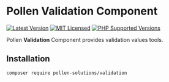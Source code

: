 # Pollen Validation Component

[![Latest Version](https://img.shields.io/badge/release-1.0.0-blue?style=for-the-badge)](https://www.presstify.com/pollen-solutions/validation/)
[![MIT Licensed](https://img.shields.io/badge/license-MIT-green?style=for-the-badge)](LICENSE.md)
[![PHP Supported Versions](https://img.shields.io/badge/PHP->=7.4-8892BF?style=for-the-badge&logo=php)](https://www.php.net/supported-versions.php)

Pollen **Validation** Component provides validation values tools.

## Installation

```bash
composer require pollen-solutions/validation
```
